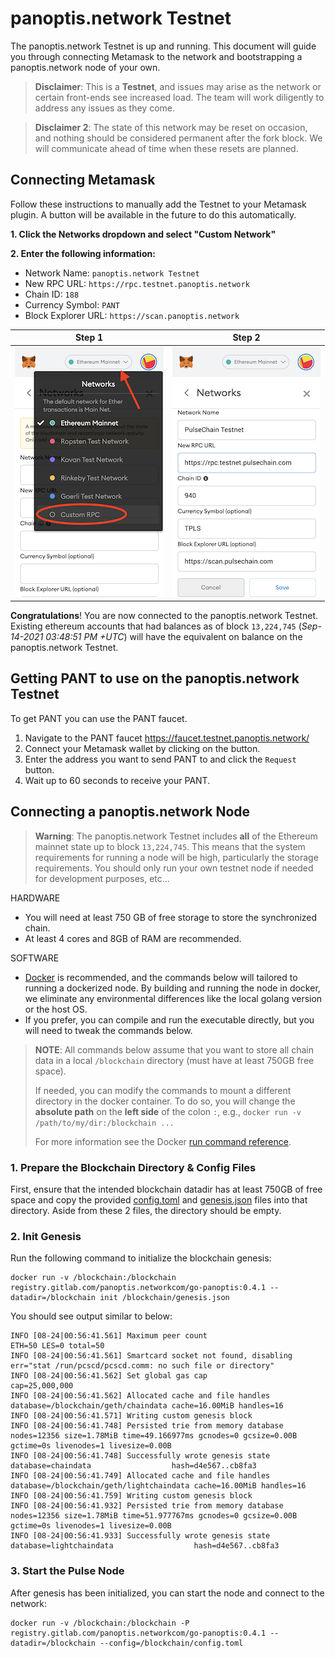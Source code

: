 # panoptis.network Testnet

The panoptis.network Testnet is up and running. This document will guide you through connecting Metamask to the network and bootstrapping a panoptis.network node of your own.

> **Disclaimer**: This is a **Testnet**, and issues may arise as the network or certain front-ends see increased load. The team will work diligently to address any issues as they come.

> **Disclaimer 2**: The state of this network may be reset on occasion, and nothing should be considered permanent after the fork block. We will communicate ahead of time when these resets are planned.

## Connecting Metamask

Follow these instructions to manually add the Testnet to your Metamask plugin. A button will be available in the future to do this automatically.

**1. Click the Networks dropdown and select "Custom Network"**

**2. Enter the following information:**
- Network Name: `panoptis.network Testnet`
- New RPC URL: `https://rpc.testnet.panoptis.network`
- Chain ID: `188`
- Currency Symbol: `PANT`
- Block Explorer URL: `https://scan.panoptis.network`

|   Step 1    |   Step 2    |
| ----------- | ----------- |
![Metamask step1](images/step1.png) | ![Metamask step2](images/step2.png) |

**Congratulations**! You are now connected to the panoptis.network Testnet. Existing ethereum accounts that had balances as of block `13,224,745` (*Sep-14-2021 03:48:51 PM +UTC*) will have the equivalent on balance on the panoptis.network Testnet.

## Getting PANT to use on the panoptis.network Testnet

To get PANT you can use the PANT faucet.

1. Navigate to the PANT faucet https://faucet.testnet.panoptis.network/
2. Connect your Metamask wallet by clicking on the button.
3. Enter the address you want to send PANT to and click the `Request` button.
4. Wait up to 60 seconds to receive your PANT.


## Connecting a panoptis.network Node

> **Warning**: The panoptis.network Testnet includes **all** of the Ethereum mainnet state up to block `13,224,745`. This means that the system requirements for running a node will be high, particularly the storage requirements. You should only run your own testnet node if needed for development purposes, etc...

HARDWARE
- You will need at least 750 GB of free storage to store the synchronized chain.
- At least 4 cores and 8GB of RAM are recommended. 

SOFTWARE
- [Docker](https://docs.docker.com/get-docker/) is recommended, and the commands below will tailored to running a dockerized node. By building and running the node in docker, we eliminate any environmental differences like the local golang version or the host OS.
- If you prefer, you can compile and run the executable directly, but you will need to tweak the commands below.


> **NOTE**: All commands below assume that you want to store all chain data in a local `/blockchain` directory (must have at least 750GB free space).
>
> If needed, you can modify the commands to mount a different directory in the docker container. To do so, you will change the **absolute path** on the **left side** of the colon `:`, e.g., `docker run -v /path/to/my/dir:/blockchain ...`
> 
> For more information see the Docker [run command reference](https://docs.docker.com/engine/reference/commandline/run/#mount-volume--v---read-only).

### 1. Prepare the Blockchain Directory & Config Files

First, ensure that the intended blockchain datadir has at least 750GB of free space and copy the provided [config.toml](config.toml) and [genesis.json](genesis.json) files into that directory. Aside from these 2 files, the directory should be empty.

### 2. Init Genesis

Run the following command to initialize the blockchain genesis:
```shell
docker run -v /blockchain:/blockchain registry.gitlab.com/panoptis.networkcom/go-panoptis:0.4.1 --datadir=/blockchain init /blockchain/genesis.json
```

You should see output similar to below:
```log
INFO [08-24|00:56:41.561] Maximum peer count                       ETH=50 LES=0 total=50
INFO [08-24|00:56:41.561] Smartcard socket not found, disabling    err="stat /run/pcscd/pcscd.comm: no such file or directory"
INFO [08-24|00:56:41.562] Set global gas cap                       cap=25,000,000
INFO [08-24|00:56:41.562] Allocated cache and file handles         database=/blockchain/geth/chaindata cache=16.00MiB handles=16
INFO [08-24|00:56:41.571] Writing custom genesis block
INFO [08-24|00:56:41.748] Persisted trie from memory database      nodes=12356 size=1.78MiB time=49.166977ms gcnodes=0 gcsize=0.00B gctime=0s livenodes=1 livesize=0.00B
INFO [08-24|00:56:41.748] Successfully wrote genesis state         database=chaindata                  hash=d4e567..cb8fa3
INFO [08-24|00:56:41.749] Allocated cache and file handles         database=/blockchain/geth/lightchaindata cache=16.00MiB handles=16
INFO [08-24|00:56:41.759] Writing custom genesis block
INFO [08-24|00:56:41.932] Persisted trie from memory database      nodes=12356 size=1.78MiB time=51.977767ms gcnodes=0 gcsize=0.00B gctime=0s livenodes=1 livesize=0.00B
INFO [08-24|00:56:41.933] Successfully wrote genesis state         database=lightchaindata                  hash=d4e567..cb8fa3
```

### 3. Start the Pulse Node

After genesis has been initialized, you can start the node and connect to the network:

```shell
docker run -v /blockchain:/blockchain -P registry.gitlab.com/panoptis.networkcom/go-panoptis:0.4.1 --datadir=/blockchain --config=/blockchain/config.toml
```
